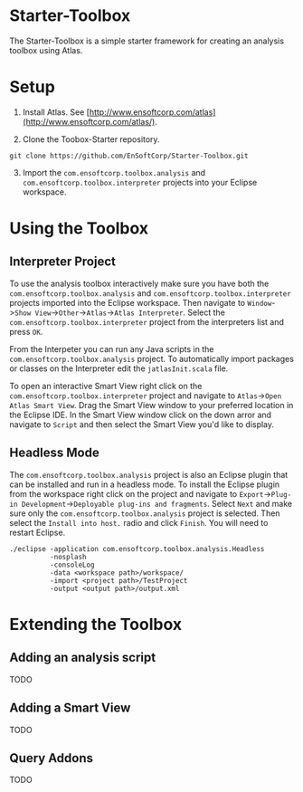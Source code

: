 Starter-Toolbox
===============

The Starter-Toolbox is a simple starter framework for creating an analysis toolbox using Atlas.

# Setup

1) Install Atlas.  See [http://www.ensoftcorp.com/atlas](http://www.ensoftcorp.com/atlas/).

2) Clone the Toobox-Starter repository.

`git clone https://github.com/EnSoftCorp/Starter-Toolbox.git`

3) Import the `com.ensoftcorp.toolbox.analysis` and `com.ensoftcorp.toolbox.interpreter` projects into your Eclipse workspace.

# Using the Toolbox

## Interpreter Project

To use the analysis toolbox interactively make sure you have both the `com.ensoftcorp.toolbox.analysis` and `com.ensoftcorp.toolbox.interpreter` projects imported into the Eclipse workspace.  Then navigate to `Window`->`Show View`->`Other`->`Atlas`->`Atlas Interpreter`.  Select the `com.ensoftcorp.toolbox.interpreter` project from the interpreters list and press `OK`.

From the Interpeter you can run any Java scripts in the `com.ensoftcorp.toolbox.analysis` project.  To automatically import packages or classes on the Interpreter edit the `jatlasInit.scala` file.

To open an interactive Smart View right click on the `com.ensoftcorp.toolbox.interpreter` project and navigate to `Atlas`->`Open Atlas Smart View`.  Drag the Smart View window to your preferred location in the Eclipse IDE.  In the Smart View window click on the down arror and navigate to `Script` and then select the Smart View you'd like to display.

## Headless Mode

The `com.ensoftcorp.toolbox.analysis` project is also an Eclipse plugin that can be installed and run in a headless mode.  To install the Eclipse plugin from the workspace right click on the project and navigate to `Export`->`Plug-in Development`->`Deployable plug-ins and fragments`.  Select `Next` and make sure only the `com.ensoftcorp.toolbox.analysis` project is selected.  Then select the `Install into host.` radio and click `Finish`.  You will need to restart Eclipse.

    ./eclipse -application com.ensoftcorp.toolbox.analysis.Headless 
              -nosplash 
              -consoleLog  
              -data <workspace path>/workspace/ 
              -import <project path>/TestProject 
              -output <output path>/output.xml

# Extending the Toolbox

## Adding an analysis script
TODO

## Adding a Smart View
TODO

## Query Addons
TODO
